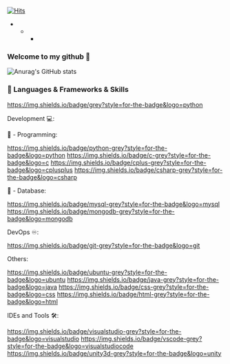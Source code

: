 [![Hits](https://hits.seeyoufarm.com/api/count/incr/badge.svg?url=https%3A%2F%2Fgithub.com%2Fakillness%2Fhit-counter&count_bg=%23E81233&title_bg=%23555555&icon=happycow.svg&icon_color=%23E7E7E7&title=hits&edge_flat=false)](https://hits.seeyoufarm.com)

+ + +
 
### Welcome to my github 👋

![Anurag's GitHub stats](https://github-readme-stats.vercel.app/api?username=akillness&show_icons=true&theme=transparent)


### 🔨 Languages & Frameworks & Skills

https://img.shields.io/badge/grey?style=for-the-badge&logo=python


Development 💻:


🙈 - Programming:


https://img.shields.io/badge/python-grey?style=for-the-badge&logo=python  https://img.shields.io/badge/c-grey?style=for-the-badge&logo=c  https://img.shields.io/badge/cplus-grey?style=for-the-badge&logo=cplusplus https://img.shields.io/badge/csharp-grey?style=for-the-badge&logo=csharp  

🙊 - Database:


https://img.shields.io/badge/mysql-grey?style=for-the-badge&logo=mysql https://img.shields.io/badge/mongodb-grey?style=for-the-badge&logo=mongodb

DevOps ♾️:


https://img.shields.io/badge/git-grey?style=for-the-badge&logo=git

Others:


https://img.shields.io/badge/ubuntu-grey?style=for-the-badge&logo=ubuntu https://img.shields.io/badge/java-grey?style=for-the-badge&logo=java https://img.shields.io/badge/css-grey?style=for-the-badge&logo=css https://img.shields.io/badge/html-grey?style=for-the-badge&logo=html 

IDEs and Tools 🛠:


https://img.shields.io/badge/visualstudio-grey?style=for-the-badge&logo=visualstudio https://img.shields.io/badge/vscode-grey?style=for-the-badge&logo=visualstudiocode https://img.shields.io/badge/unity3d-grey?style=for-the-badge&logo=unity 


<!--
**akillness/akillness** is a ✨ _special_ ✨ repository because its `README.md` (this file) appears on your GitHub profile.

Here are some ideas to get you started:

- 🔭 I’m currently working on ...
- 🌱 I’m currently learning ...
- 👯 I’m looking to collaborate on ...
- 🤔 I’m looking for help with ...
- 💬 Ask me about ...
- 📫 How to reach me: ...
- 😄 Pronouns: ...
- ⚡ Fun fact: ...
-->
